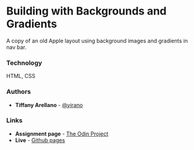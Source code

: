 # Building with Backgrounds and Gradients

A copy of an old Apple layout using background images and gradients in nav bar. 

### Technology

HTML, CSS

### Authors

- **Tiffany Arellano** - [@yirano](https://github.com/yirano)

### Links

- **Assignment page** - [The Odin Project](https://github.com/yirano/mv-04-htmlcss-apple/tree/apple)
- **Live** - [Github pages](https://ferreirati.github.io/mv-03-htmlcss-nytimes/src)
